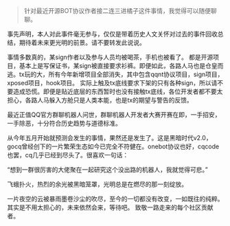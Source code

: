 > 针对最近开源BOT协议作者接二连三进橘子这件事情，我觉得可以随便聊聊。

事先声明，本人对此事件毫无参与，仅仅是带着历史人文关怀对过去的事件回收总结，期待着未来更光明的前景。请不要转发此说说。

事情多数真的，某sign作者以及参与人员均被喝茶，手机也被看了。
都是开源项目，基本上是写保证书，某sign被直接要求衫裤。即便如此，各路人马也是仓皇而逃。tx玩的大，所有今年新增项目全部消失，其中包含qqnt协议项目，sign项目，xposed项目，hook项目。
实际上触及tx底线要求下架的只有各种sign，所以请不要造成恐慌。即便是贴近底层的东西暂时也没有接触tx底线，各位开发者都不要太担心，各路人马躲入方舱只是人类本能，也是tx的期望与警告的反馈。

最近正值QQ官方群聊机器人问世，群聊机器人开发者大赛开赛在即，一手招安，一手除恶，十分符合历史趋势与道德标准。

从今年五月开始就预测会发生的事情，果然还是发生了。这是黑暗时代v2.0，gocq曾经创下的一片繁荣生态如今已完全不符健在。onebot协议也好，cqcode也罢，cq几乎已经到尽头了。很喜欢一句话：

“想到一群很厉害的大佬聚在一起研究这个没出路的机器人，我就觉得可悲。”

飞蛾扑火，热烈的余光被黑暗笼罩，光明总是在燃尽的那一刻绽放。

一片夜空的云被暴雨墨卷沙尘的吹尽，至今的一切都没有改变，一如既往的纯粹。
其实是不用太担心的，未来依然会来，等待吧。
致敬一路走来的每个社区贡献者。